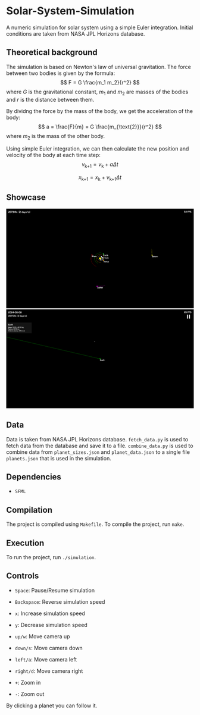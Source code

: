 # Solar-System-Simulation
A numeric simulation for solar system using a simple Euler integration. Initial conditions are taken from NASA JPL Horizons database.

## Theoretical background

The simulation is based on Newton's law of universal gravitation. The force between two bodies is given by the formula:
$$
F = G \frac{m_1 m_2}{r^2}
$$
where $G$ is the gravitational constant, $m_1$ and $m_2$ are masses of the bodies and $r$ is the distance between them.

By dividng the force by the mass of the body, we get the acceleration of the body:
$$
a = \frac{F}{m} = G \frac{m_{\text{2}}}{r^2}
$$
where $m_2$ is the mass of the other body.

Using simple Euler integration, we can then calculate the new position and velocity of the body at each time step:
$$
v_{\text{k+1}} = v_{\text{k}} + a \Delta t
$$

$$
x_{\text{k+1}} = x_{\text{k}} + v_{\text{k+1}} \Delta t
$$


## Showcase
![Solar System Simulation](img/showcase.png)
![Solar System Simulation - Earth](img/showcase_earth.png)

## Data

Data is taken from NASA JPL Horizons database. `fetch_data.py` is used to fetch data from the database and save it to a file. `combine_data.py` is used to combine data from `planet_sizes.json` and `planet_data.json` to a single file `planets.json` that is used in the simulation.

## Dependencies
* `SFML`

## Compilation
The project is compiled using `Makefile`. To compile the project, run ```make```.

## Execution
To run the project, run ```./simulation```.

## Controls
* `Space`: Pause/Resume simulation
* `Backspace`: Reverse simulation speed
* `x`: Increase simulation speed
* `y`: Decrease simulation speed

* `up/w`: Move camera up
* `down/s`: Move camera down
* `left/a`: Move camera left
* `right/d`: Move camera right

* `+`: Zoom in
* `-`: Zoom out

By clicking a planet you can follow it.